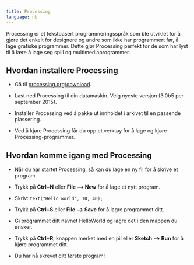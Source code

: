 ```yaml
---
title: Processing
language: nb
---
```


Processing er et tekstbasert programmeringsspråk som ble utviklet for å gjøre
det enkelt for designere og andre som ikke har programmert før, å lage grafiske
programmer. Dette gjør Processing perfekt for de som har lyst til å lære å lage
seg spill og multimediaprogrammer.

## Hvordan installere Processing

- Gå til [processing.org/download](https://processing.org/download).

- Last ned Processing til din datamaskin. Velg nyeste versjon (3.0b5
  per september 2015).

- Installer Processing ved å pakke ut innholdet i arkivet til en
  passende plassering.

- Ved å kjøre Processing får du opp et verktøy for å lage og kjøre
  Processing-programmer.

## Hvordan komme igang med Processing

- Når du har startet Processing, så kan du lage en ny fil for å skrive et
  program.

- Trykk på **Ctrl+N** eller **File --> New** for å lage et nytt program.

- Skriv: `text("Hello world", 10, 40);`

- Trykk på **Ctrl+S** eller **File --> Save** for å lagre programmet ditt.

- Gi programmet ditt navnet HelloWorld og lagre det i den mappen du ønsker.

- Trykk på **Ctrl+R**, knappen merket med en pil eller **Sketch --> Run**
  for å kjøre programmet ditt.

- Du har nå skrevet ditt første program!
